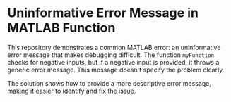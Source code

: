 # Uninformative Error Message in MATLAB Function

This repository demonstrates a common MATLAB error: an uninformative error message that makes debugging difficult. The function `myFunction` checks for negative inputs, but if a negative input is provided, it throws a generic error message. This message doesn't specify the problem clearly.

The solution shows how to provide a more descriptive error message, making it easier to identify and fix the issue.